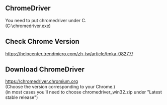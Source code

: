 ## ChromeDriver
You need to put chromedriver under C.  
(C:\chromedriver.exe)

## Check Chrome Version
https://helpcenter.trendmicro.com/zh-tw/article/tmka-08277/

## Download ChromeDriver
https://chromedriver.chromium.org  
(Choose the version corresponding to your Chrome.)  
(in most cases you'll need to choose chromedriver_win32.zip under "Latest stable release")

